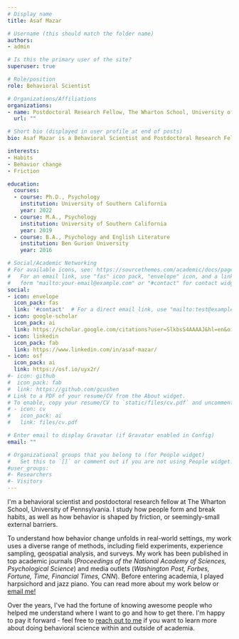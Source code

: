 ```yaml
---
# Display name
title: Asaf Mazar

# Username (this should match the folder name)
authors:
- admin

# Is this the primary user of the site?
superuser: true

# Role/position
role: Behavioral Scientist

# Organizations/Affiliations
organizations:
- name: Postdoctoral Research Fellow, The Wharton School, University of Pennsylvania
  url: ""

# Short bio (displayed in user profile at end of posts)
bio: Asaf Mazar is a Behavioral Scientist and Postdoctoral Research Fellow at The Wharton School, University of Pennsylvania. He studies how people form desirable habits, and how they can disrupt undesirable ones.

interests:
- Habits
- Behavior change
- Friction

education:
  courses:
  - course: Ph.D., Psychology
    institution: University of Southern California
    year: 2022
  - course: M.A., Psychology
    institution: University of Southern California
    year: 2019
  - course: B.A., Psychology and English Literature
    institution: Ben Gurion University
    year: 2016

# Social/Academic Networking
# For available icons, see: https://sourcethemes.com/academic/docs/page-builder/#icons
#   For an email link, use "fas" icon pack, "envelope" icon, and a link in the
#   form "mailto:your-email@example.com" or "#contact" for contact widget.
social:
- icon: envelope
  icon_pack: fas
  link: '#contact'  # For a direct email link, use "mailto:test@example.org".
- icon: google-scholar
  icon_pack: ai
  link: https://scholar.google.com/citations?user=SlkbsS4AAAAJ&hl=en&oi=ao
- icon: linkedin
  icon_pack: fab
  link: https://www.linkedin.com/in/asaf-mazar/
- icon: osf
  icon_pack: ai
  link: https://osf.io/uyx2r/
#- icon: github
#  icon_pack: fab
#  link: https://github.com/gcushen
# Link to a PDF of your resume/CV from the About widget.
# To enable, copy your resume/CV to `static/files/cv.pdf` and uncomment the lines below.
# - icon: cv
#   icon_pack: ai
#   link: files/cv.pdf

# Enter email to display Gravatar (if Gravatar enabled in Config)
email: ""

# Organizational groups that you belong to (for People widget)
#   Set this to `[]` or comment out if you are not using People widget.
#user_groups:
#- Researchers
#- Visitors
---
```


I'm a behavioral scientist and postdoctoral research fellow at The Wharton School, University of Pennsylvania. I study how people form and break habits, as well as how behavior is shaped by friction, or seemingly-small external barriers.

To understand how behavior change unfolds in real-world settings, my work uses a diverse range of methods, including field experiments, experience sampling, geospatial analysis, and surveys. My work has been published in top academic journals (_Proceedings of the National Academy of Sciences, Psychological Science_) and media outlets (_Washington Post, Forbes, Fortune, Time, Financial Times, CNN_). Before entering academia, I played harpsichord and jazz piano. You can read more about my work below or [email me!](#contact)

Over the years, I've had the fortune of knowing awesome people who helped me understand where I want to go and how to get there. I'm happy to pay it forward - feel free to [reach out to me](#contact) if you want to learn more about doing behavioral science within and outside of academia.
